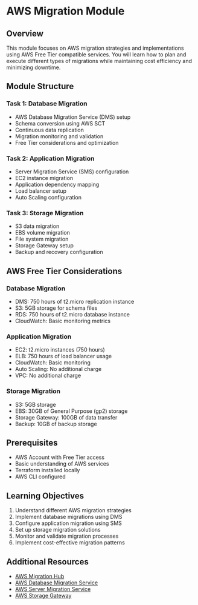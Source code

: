 # AWS Migration Module

## Overview
This module focuses on AWS migration strategies and implementations using AWS Free Tier compatible services. You will learn how to plan and execute different types of migrations while maintaining cost efficiency and minimizing downtime.

## Module Structure

### Task 1: Database Migration
- AWS Database Migration Service (DMS) setup
- Schema conversion using AWS SCT
- Continuous data replication
- Migration monitoring and validation
- Free Tier considerations and optimization

### Task 2: Application Migration
- Server Migration Service (SMS) configuration
- EC2 instance migration
- Application dependency mapping
- Load balancer setup
- Auto Scaling configuration

### Task 3: Storage Migration
- S3 data migration
- EBS volume migration
- File system migration
- Storage Gateway setup
- Backup and recovery configuration

## AWS Free Tier Considerations

### Database Migration
- DMS: 750 hours of t2.micro replication instance
- S3: 5GB storage for schema files
- RDS: 750 hours of t2.micro database instance
- CloudWatch: Basic monitoring metrics

### Application Migration
- EC2: t2.micro instances (750 hours)
- ELB: 750 hours of load balancer usage
- CloudWatch: Basic monitoring
- Auto Scaling: No additional charge
- VPC: No additional charge

### Storage Migration
- S3: 5GB storage
- EBS: 30GB of General Purpose (gp2) storage
- Storage Gateway: 100GB of data transfer
- Backup: 10GB of backup storage

## Prerequisites
- AWS Account with Free Tier access
- Basic understanding of AWS services
- Terraform installed locally
- AWS CLI configured

## Learning Objectives
1. Understand different AWS migration strategies
2. Implement database migrations using DMS
3. Configure application migration using SMS
4. Set up storage migration solutions
5. Monitor and validate migration processes
6. Implement cost-effective migration patterns

## Additional Resources
- [AWS Migration Hub](https://aws.amazon.com/migration-hub/)
- [AWS Database Migration Service](https://aws.amazon.com/dms/)
- [AWS Server Migration Service](https://aws.amazon.com/server-migration-service/)
- [AWS Storage Gateway](https://aws.amazon.com/storagegateway/) 